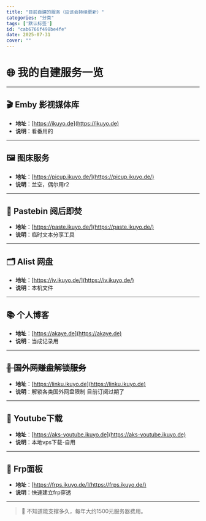 ```yaml
---
title: "目前自建的服务（应该会持续更新）"
categories: "分类"
tags: ['默认标签']
id: "cab6766f498be4fe"
date: 2025-07-31
cover: ""
---
```


# 🌐 我的自建服务一览

---

## 🎬 Emby 影视媒体库
- **地址**：[https://ikuyo.de](https://ikuyo.de)
- **说明**：看番用的

---

## 🖼 图床服务
- **地址**：[https://picup.ikuyo.de/](https://picup.ikuyo.de/)
- **说明**：兰空，偶尔用r2

---

## 📝 Pastebin 阅后即焚
- **地址**：[https://paste.ikuyo.de/](https://paste.ikuyo.de/)
- **说明**：临时文本分享工具

---

## 🗂 Alist 网盘
- **地址**：[https://iv.ikuyo.de/](https://iv.ikuyo.de/)
- **说明**：本机文件

---

## 📚 个人博客
- **地址**：[https://akaye.de](https://akaye.de)
- **说明**：当成记录用

---

## ~~💸 国外网赚盘解锁服务~~
- **地址**：[https://linku.ikuyo.de](https://linku.ikuyo.de)
- **说明**：解锁各类国外网盘限制 目前订阅过期了

---
## 💸 Youtube下载
- **地址**：[https://aks-youtube.ikuyo.de](https://aks-youtube.ikuyo.de)
- **说明**：本地vps下载-自用

---
## 💸 Frp面板
- **地址**：[https://frps.ikuyo.de/](https://frps.ikuyo.de/)
- **说明**：快速建立frp穿透

---










> 🚧 不知道能支撑多久，每年大约1500元服务器费用。

